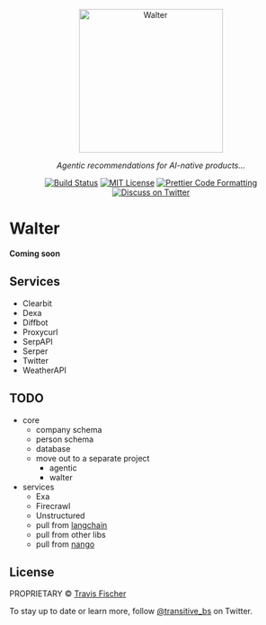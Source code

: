 <p align="center">
  <a href="https://trywalter.ai"><img alt="Walter" src="https://trywalter.ai/walter-logo.svg" width="256"></a>
</p>

<p align="center">
  <em>Agentic recommendations for AI-native products...</em>
</p>

<p align="center">
  <a href="https://github.com/transitive-bullshit/walter/actions/workflows/test.yml"><img alt="Build Status" src="https://github.com/transitive-bullshit/walter/actions/workflows/main.yml/badge.svg" /></a>
  <a href="https://github.com/transitive-bullshit/walter/blob/main/license"><img alt="MIT License" src="https://img.shields.io/badge/license-MIT-blue" /></a>
  <a href="https://prettier.io"><img alt="Prettier Code Formatting" src="https://img.shields.io/badge/code_style-prettier-brightgreen.svg" /></a>
  <a href="https://twitter.com/transitive_bs"><img alt="Discuss on Twitter" src="https://img.shields.io/badge/twitter-discussion-blue" /></a>
</p>

# Walter <!-- omit from toc -->

**Coming soon**

## Services

- Clearbit
- Dexa
- Diffbot
- Proxycurl
- SerpAPI
- Serper
- Twitter
- WeatherAPI

## TODO

- core
  - company schema
  - person schema
  - database
  - move out to a separate project
    - agentic
    - walter
- services
  - Exa
  - Firecrawl
  - Unstructured
  - pull from [langchain](https://github.com/langchain-ai/langchainjs/tree/main/langchain)
  - pull from other libs
  - pull from [nango](https://docs.nango.dev/integrations/overview)

## License

PROPRIETARY © [Travis Fischer](https://twitter.com/transitive_bs)

To stay up to date or learn more, follow [@transitive_bs](https://twitter.com/transitive_bs) on Twitter.
